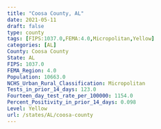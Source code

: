 ```yaml
---
title: "Coosa County, AL"
date: 2021-05-11
draft: false
type: county
tags: [FIPS:1037.0,FEMA:4.0,Micropolitan,Yellow]
categories: [AL]
County: Coosa County
State: AL
FIPS: 1037.0
FEMA_Region: 4.0
Population: 10663.0
NCHS_Urban_Rural_Classification: Micropolitan
Tests_in_prior_14_days: 123.0
Fourteen_day_test_rate_per_100000: 1154.0
Percent_Positivity_in_prior_14_days: 0.098
Level: Yellow
url: /states/AL/coosa-county
---
```



